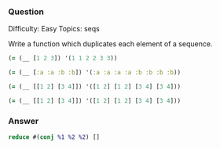 ### Question

Difficulty:	Easy
Topics:	seqs


Write a function which duplicates each element of a sequence.

```clojure
(= (__ [1 2 3]) '(1 1 2 2 3 3))

(= (__ [:a :a :b :b]) '(:a :a :a :a :b :b :b :b))

(= (__ [[1 2] [3 4]]) '([1 2] [1 2] [3 4] [3 4]))

(= (__ [[1 2] [3 4]]) '([1 2] [1 2] [3 4] [3 4]))
```

### Answer

```clojure
reduce #(conj %1 %2 %2) []
```
